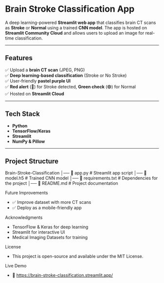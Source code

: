 # Brain Stroke Classification App  
A deep learning-powered **Streamlit web app** that classifies brain CT scans as **Stroke** or **Normal** using a trained **CNN model**. The app is hosted on **Streamlit Community Cloud** and allows users to upload an image for real-time classification.

---

## Features  
✅ Upload a **brain CT scan** (JPEG, PNG)  
✅ **Deep learning-based classification** (Stroke or No Stroke)  
✅ User-friendly **pastel purple UI**   
✅ **Red alert** (🔴) for Stroke detected, **Green check** (🟢) for Normal  
✅ Hosted on **Streamlit Cloud**  

---

## Tech Stack  
- **Python**  
- **TensorFlow/Keras** 
- **Streamlit** 
- **NumPy & Pillow**  

---

## Project Structure  
 Brain-Stroke-Classification 
 │── 📄 app.py # Streamlit app script 
 │── 📄 model.h5 # Trained CNN model 
 │── 📄 requirements.txt # Dependencies for the project 
 │── 📄 README.md # Project documentation

Future Improvements
- ✅ Improve dataset with more CT scans 
- ✅ Deploy as a mobile-friendly app 

Acknowledgments
- TensorFlow & Keras for deep learning
- Streamlit for interactive UI
- Medical Imaging Datasets for training

License
- This project is open-source and available under the MIT License.

Live Demo
- 🔗 https://brain-stroke-classification.streamlit.app/

